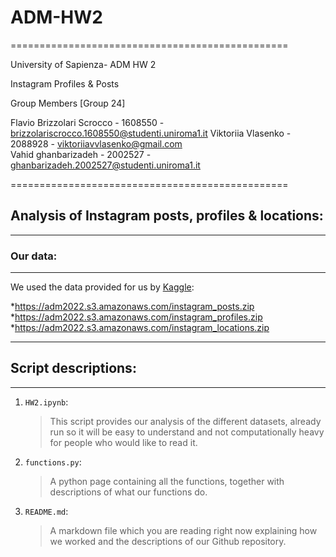 # ADM-HW2

================================================

University of Sapienza- ADM HW 2 

Instagram Profiles & Posts 

Group Members [Group 24]

Flavio Brizzolari Scrocco - 1608550 - brizzolariscrocco.1608550@studenti.uniroma1.it
Viktoriia Vlasenko - 2088928 - viktoriiavvlasenko@gmail.com  
Vahid ghanbarizadeh - 2002527 - ghanbarizadeh.2002527@studenti.uniroma1.it 

================================================

## Analysis of Instagram posts, profiles & locations:

------------------------------------------------

### Our data:

--------------------------------------------------

We used the data provided for us by [Kaggle](https://www.kaggle.com/datasets/shmalex/instagram-dataset?select=instagram_profiles.csv):

*<https://adm2022.s3.amazonaws.com/instagram_posts.zip>
*<https://adm2022.s3.amazonaws.com/instagram_profiles.zip>
*<https://adm2022.s3.amazonaws.com/instagram_locations.zip>

-----------------------------------------------------

## Script descriptions:

---------------------------------------------------

1. `HW2.ipynb`:
    >This script provides our analysis of the different datasets, already run so it will be easy to understand and not computationally heavy for people who would like to read it.
2. `functions.py`:
    >A python page containing all the functions, together with descriptions of what our functions do.
3. `README.md`:
    > A markdown file which you are reading right now explaining how we worked and the descriptions of our Github repository.
    
